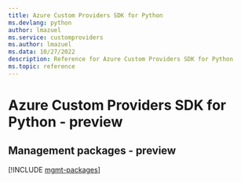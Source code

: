 ```yaml
---
title: Azure Custom Providers SDK for Python
ms.devlang: python
author: lmazuel
ms.service: customproviders
ms.author: lmazuel
ms.data: 10/27/2022
description: Reference for Azure Custom Providers SDK for Python
ms.topic: reference
---
```

# Azure Custom Providers SDK for Python - preview

## Management packages - preview
[!INCLUDE [mgmt-packages](custom-providers-mgmt-index.md)]